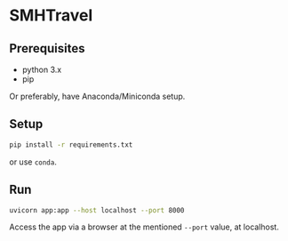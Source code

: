 # SMHTravel

## Prerequisites

 - python 3.x
 - pip

Or preferably, have Anaconda/Miniconda setup.

## Setup

```bash
pip install -r requirements.txt
```
or use `conda`.

## Run

```bash
uvicorn app:app --host localhost --port 8000
```

Access the app via a browser at the mentioned `--port` value, at localhost.
